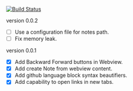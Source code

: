 
[![Build Status](https://travis-ci.com/beekalam/znotes.svg?branch=main)](https://travis-ci.com/beekalam/znotes)

version 0.0.2

- [ ] Use a configuration file for notes path.
- [ ] Fix memory leak.

version 0.0.1

- [x] Add Backward Forward buttons in Webview.
- [x] Add create Note from webview content.
- [x] Add github language block syntax beautifiers.
- [x] Add capability to open links in new tabs.